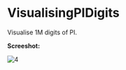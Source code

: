 # VisualisingPIDigits
Visualise 1M digits of PI.

**Screeshot:** </br>

![4](https://user-images.githubusercontent.com/8282374/68567155-5532bb80-047e-11ea-8cea-824cfdf2529a.png)

